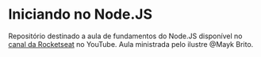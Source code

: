 # Iniciando no Node.JS

Repositório destinado a aula de fundamentos do Node.JS disponível no [canal da Rocketseat](https://www.youtube.com/watch?v=DiXbJL3iWVs&t=3065s) no YouTube. Aula ministrada pelo ilustre @Mayk Brito.